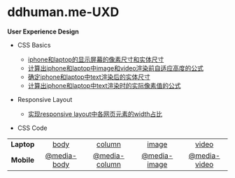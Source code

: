 

# ddhuman.me-UXD

**User Experience Design**

- CSS Basics
  - [iphone和laptop的显示屏幕的像素尺寸和实体尺寸](/chapters/CSS_Basics/iphone和laptop的显示屏幕的像素尺寸和实体尺寸.md)
  - [计算出iphone和laptop中image和video渲染前自适应高度的公式](/chapters/CSS_Basics/计算出iphone和laptop中image和video渲染前自适应高度的公式.md)
  - [确定iphone和laptop中text渲染后的实体尺寸](/chapters/CSS_Basics/确定iphone和laptop中text渲染后的实体尺寸.md)
  - [计算出iphone和laptop中text渲染时的实际像素值的公式](/chapters/CSS_Basics/计算出iphone和laptop中text渲染时的实际像素值的公式.md)

- Responsive Layout
  - [实现responsive layout中各网页元素的width占比](/chapters/Rresponsive_Layout/实现responsive_layout中各网页元素的width占比.md)
  
- CSS Code

|            |               |                 |                |                |
| :--------: | :-----------: | :-------------: | :------------: | :------------: |
| **Laptop** |    [body]     |    [column]     |    [image]     |    [video]     |
| **Mobile** | [@media-body] | [@media-column] | [@media-image] | [@media-video] |

[body]: /chapters/CSS_Code/body.md
[column]: /chapters/CSS_Code/column.md
[image]: /chapters/CSS_Code/image.md
[video]: /chapters/CSS_Code/video.md
[@media-body]: /chapters/CSS_Code/@media-body.md
[@media-column]: /chapters/CSS_Code/@media-column.md
[@media-image]: /chapters/CSS_Code/@media-image.md
[@media-video]: /chapters/CSS_Code/@media-video.md